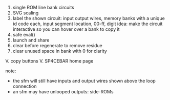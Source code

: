 1. single ROM line bank circuits
2. SVG scaling
3. label the shown circuit: input output wires, memory banks with a unique id code each, input segment location, 00-ff, digit
idea: make the circuit interactive so you can hover over a bank to copy it
3. safe eval()
4. launch and share
5. clear before regenerate to remove residue
6. clear unused space in bank with 0 for clarity

V. copy buttons
V. SP4CEBAR home page


note:
- the sfm will still have inputs and output wires shown above the loop connection
- an sfm may have unlooped outputs: side-ROMs